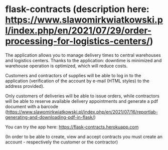 # flask-contracts (description here: https://www.slawomirkwiatkowski.pl/index.php/en/2021/07/29/order-processing-for-logistics-centers/)

The application allows you to manage delivery times to central warehouses and logistics centers. Thanks to the application: downtime is minimized and warehouse operation is optimized, which will reduce costs.

Customers and contractors of supplies will be able to log in to the application (verification of the account by e-mail (HTML styles) to the address provided).

Only customers of deliveries will be able to issue orders, while contractors will be able to reserve available delivery appointments and generate a pdf document with a barcode (https://www.slawomirkwiatkowski.pl/index.php/en/2021/07/16/reportlab-generating-and-downloading-pdf-in-flask/)

You can try the app here: https://flask-contracts.herokuapp.com

(In order to be able to create, view and accept contracts you must create an account - respectively the customer or the contractor)
